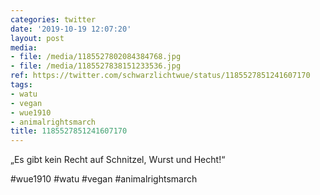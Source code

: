 ```yaml
---
categories: twitter
date: '2019-10-19 12:07:20'
layout: post
media:
- file: /media/1185527802084384768.jpg
- file: /media/1185527838151233536.jpg
ref: https://twitter.com/schwarzlichtwue/status/1185527851241607170
tags:
- watu
- vegan
- wue1910
- animalrightsmarch
title: 1185527851241607170
---
```

„Es gibt kein Recht auf Schnitzel, Wurst und Hecht!“

#wue1910 #watu #vegan #animalrightsmarch  